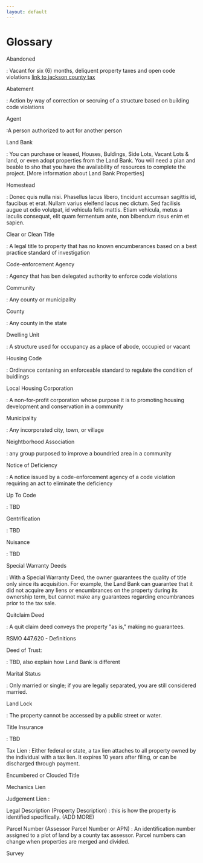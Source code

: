 ```yaml
---
layout: default
---
```


Glossary
========

Abandoned 

: Vacant for six (6) months, deliquent property taxes and open code violations
[link to jackson county tax](http:...... )


Abatement

: Action by way of correction or secruing of a structure based on building code violations


Agent

:A person authorized to act for another person



Land Bank

: You can purchase or leased, Houses, Buldings, Side Lots, Vacant Lots & land,  or even adopt properties from the Land Bank.  You will need a plan and beable to sho that you have the availability of resources to complete the project.  [More information about Land Bank Properties]


Homestead

: Donec quis nulla nisi. Phasellus lacus libero, tincidunt accumsan sagittis id, faucibus et erat. Nullam varius eleifend lacus nec dictum. Sed facilisis augue ut odio volutpat, id vehicula felis mattis. Etiam vehicula, metus a iaculis consequat, elit quam fermentum ante, non bibendum risus enim et sapien.


 Clear or Clean Title
 
: A legal title to property that has no known encumberances based on a best practice standard of investigation
 

Code-enforcement Agency

: Agency that has ben delegated authority to enforce code violations


Community

: Any county or municipality


County

: Any county in the state


Dwelling Unit

: A structure used for occupancy as a place of abode, occupied or vacant


Housing Code

: Ordinance contaning an enforceable standard to regulate the condition of buidlings


Local Housing Corporation

: A non-for-profit corporation whose purpose it is to promoting housing development and conservation in a community


Municipality

: Any incorporated city, town, or village


Neightborhood Association

: any group purposed to improve a boundried area in a community


Notice of Deficiency

: A notice issued by a code-enforcement agency of a code violation requiring an act to eliminate the deficiency


Up To Code

: TBD


Gentrification

: TBD


Nuisance

: TBD


Special Warranty Deeds

: With a Special Warranty Deed, the owner guarantees the quality of title only since its acquisition. For example, the Land Bank can guarantee that it did not acquire any liens or encumbrances on the property during its ownership term, but cannot make any guarantees regarding encumbrances prior to the tax sale.


Quitclaim Deed

: A quit claim deed conveys the property "as is," making no guarantees.


 RSMO 447.620 - Definitions
 
 
 Deed of Trust:
 
 : TBD, also explain how Land Bank is different
 
 
 Marital Status
 
 : Only married or single; if you are legally separated, you are still considered married.
 
 
 Land Lock
 
 : The property cannot be accessed by a public street or water.
 
 
 Title Insurance
 
 : TBD
 
 

 
 Tax Lien
 : Either federal or state, a tax lien attaches to all property owned by the individual with a tax lien. It expires 10 years after filing, or can be discharged through payment.
 
 Encumbered or Clouded Title
 
 
 Mechanics Lien
 
 
 Judgement Lien
 : 

Legal Description (Property Description)
: this is how the property is identified specifically. (ADD MORE)

Parcel Number (Assessor Parcel Number or APN)
: An identification number assigned to a plot of land by a county tax assessor. Parcel numbers can change when properties are merged and divided.

Survey

